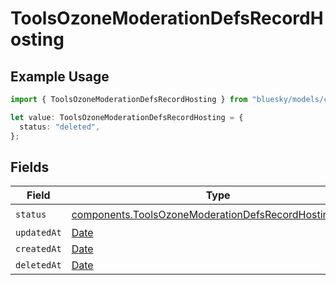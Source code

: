 # ToolsOzoneModerationDefsRecordHosting

## Example Usage

```typescript
import { ToolsOzoneModerationDefsRecordHosting } from "bluesky/models/components";

let value: ToolsOzoneModerationDefsRecordHosting = {
  status: "deleted",
};
```

## Fields

| Field                                                                                                                            | Type                                                                                                                             | Required                                                                                                                         | Description                                                                                                                      |
| -------------------------------------------------------------------------------------------------------------------------------- | -------------------------------------------------------------------------------------------------------------------------------- | -------------------------------------------------------------------------------------------------------------------------------- | -------------------------------------------------------------------------------------------------------------------------------- |
| `status`                                                                                                                         | [components.ToolsOzoneModerationDefsRecordHostingStatus](../../models/components/toolsozonemoderationdefsrecordhostingstatus.md) | :heavy_check_mark:                                                                                                               | N/A                                                                                                                              |
| `updatedAt`                                                                                                                      | [Date](https://developer.mozilla.org/en-US/docs/Web/JavaScript/Reference/Global_Objects/Date)                                    | :heavy_minus_sign:                                                                                                               | N/A                                                                                                                              |
| `createdAt`                                                                                                                      | [Date](https://developer.mozilla.org/en-US/docs/Web/JavaScript/Reference/Global_Objects/Date)                                    | :heavy_minus_sign:                                                                                                               | N/A                                                                                                                              |
| `deletedAt`                                                                                                                      | [Date](https://developer.mozilla.org/en-US/docs/Web/JavaScript/Reference/Global_Objects/Date)                                    | :heavy_minus_sign:                                                                                                               | N/A                                                                                                                              |